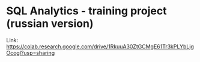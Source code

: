 # SQL Analytics - training project (russian version)

Link: https://colab.research.google.com/drive/1RkuuA30ZtGCMgE61Tr3kPLYbLjgOcogl?usp=sharing

